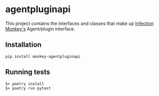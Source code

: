 # agentpluginapi

This project contains the interfaces and classes that make up [Infection
Monkey's](https://github.com/guardicore/monkey) Agent/plugin interface.

## Installation
`pip install monkey-agentpluginapi`

## Running tests
```
$> poetry install
$> poetry run pytest
```
